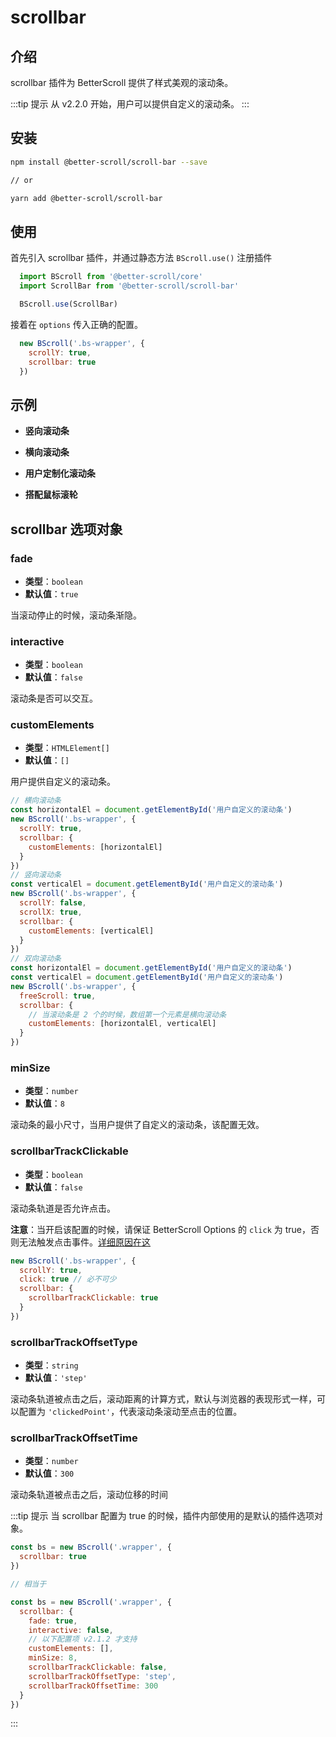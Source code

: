 # scrollbar

## 介绍

scrollbar 插件为 BetterScroll 提供了样式美观的滚动条。

:::tip 提示
从 v2.2.0 开始，用户可以提供自定义的滚动条。
:::

## 安装

```bash
npm install @better-scroll/scroll-bar --save

// or

yarn add @better-scroll/scroll-bar
```

## 使用

首先引入 scrollbar 插件，并通过静态方法 `BScroll.use()` 注册插件

```js
  import BScroll from '@better-scroll/core'
  import ScrollBar from '@better-scroll/scroll-bar'

  BScroll.use(ScrollBar)
```

接着在 `options` 传入正确的配置。

```js
  new BScroll('.bs-wrapper', {
    scrollY: true,
    scrollbar: true
  })
```
## 示例

  - **竖向滚动条**

    <demo qrcode-url="scrollbar/vertical" :render-code="true">
      <template slot="code-template">
        <<< @/examples/vue/components/scrollbar/vertical.vue?template
      </template>
      <template slot="code-script">
        <<< @/examples/vue/components/scrollbar/vertical.vue?script
      </template>
      <template slot="code-style">
        <<< @/examples/vue/components/scrollbar/vertical.vue?style
      </template>
      <scrollbar-vertical slot="demo"></scrollbar-vertical>
    </demo>

  - **横向滚动条**

    <demo qrcode-url="scrollbar/horizontal" :render-code="true">
      <template slot="code-template">
        <<< @/examples/vue/components/scrollbar/horizontal.vue?template
      </template>
      <template slot="code-script">
        <<< @/examples/vue/components/scrollbar/horizontal.vue?script
      </template>
      <template slot="code-style">
        <<< @/examples/vue/components/scrollbar/horizontal.vue?style
      </template>
      <scrollbar-horizontal slot="demo"></scrollbar-horizontal>
    </demo>

  - **用户定制化滚动条**

    <demo qrcode-url="scrollbar/custom" :render-code="true">
      <template slot="code-template">
        <<< @/examples/vue/components/scrollbar/custom.vue?template
      </template>
      <template slot="code-script">
        <<< @/examples/vue/components/scrollbar/custom.vue?script
      </template>
      <template slot="code-style">
        <<< @/examples/vue/components/scrollbar/custom.vue?style
      </template>
      <scrollbar-custom slot="demo"></scrollbar-custom>
    </demo>

  - **搭配鼠标滚轮**

    <demo qrcode-url="scrollbar/mousewheel" :render-code="true">
      <template slot="code-template">
        <<< @/examples/vue/components/scrollbar/mousewheel.vue?template
      </template>
      <template slot="code-script">
        <<< @/examples/vue/components/scrollbar/mousewheel.vue?script
      </template>
      <template slot="code-style">
        <<< @/examples/vue/components/scrollbar/mousewheel.vue?style
      </template>
      <scrollbar-mousewheel slot="demo"></scrollbar-mousewheel>
    </demo>

## scrollbar 选项对象

### fade

  - **类型**：`boolean`
  - **默认值**：`true`

  当滚动停止的时候，滚动条渐隐。

### interactive

  - **类型**：`boolean`
  - **默认值**：`false`

  滚动条是否可以交互。

### customElements <Badge text="2.2.0" />

  - **类型**：`HTMLElement[]`
  - **默认值**：`[]`

  用户提供自定义的滚动条。

  ```js
  // 横向滚动条
  const horizontalEl = document.getElementById('用户自定义的滚动条')
  new BScroll('.bs-wrapper', {
    scrollY: true,
    scrollbar: {
      customElements: [horizontalEl]
    }
  })
  // 竖向滚动条
  const verticalEl = document.getElementById('用户自定义的滚动条')
  new BScroll('.bs-wrapper', {
    scrollY: false,
    scrollX: true,
    scrollbar: {
      customElements: [verticalEl]
    }
  })
  // 双向滚动条
  const horizontalEl = document.getElementById('用户自定义的滚动条')
  const verticalEl = document.getElementById('用户自定义的滚动条')
  new BScroll('.bs-wrapper', {
    freeScroll: true,
    scrollbar: {
      // 当滚动条是 2 个的时候，数组第一个元素是横向滚动条
      customElements: [horizontalEl, verticalEl]
    }
  })
  ```

### minSize <Badge text="2.2.0" />

  - **类型**：`number`
  - **默认值**：`8`

  滚动条的最小尺寸，当用户提供了自定义的滚动条，该配置无效。

### scrollbarTrackClickable <Badge text="2.2.0" />

  - **类型**：`boolean`
  - **默认值**：`false`

  滚动条轨道是否允许点击。

  **注意**：当开启该配置的时候，请保证 BetterScroll Options 的 `click` 为 true，否则无法触发点击事件。[详细原因在这](../FAQ/diagnosis.html#【问题四】为什么-betterscroll-content-内部的所有的-click-事件的侦听器都不触发？)

  ```js
  new BScroll('.bs-wrapper', {
    scrollY: true,
    click: true // 必不可少
    scrollbar: {
      scrollbarTrackClickable: true
    }
  })
  ```

### scrollbarTrackOffsetType <Badge text="2.2.0" />

  - **类型**：`string`
  - **默认值**：`'step'`

  滚动条轨道被点击之后，滚动距离的计算方式，默认与浏览器的表现形式一样，可以配置为 `'clickedPoint'`，代表滚动条滚动至点击的位置。

### scrollbarTrackOffsetTime <Badge text="2.2.0" />

  - **类型**：`number`
  - **默认值**：`300`

  滚动条轨道被点击之后，滚动位移的时间

:::tip 提示
当 scrollbar 配置为 true 的时候，插件内部使用的是默认的插件选项对象。

```js
const bs = new BScroll('.wrapper', {
  scrollbar: true
})

// 相当于

const bs = new BScroll('.wrapper', {
  scrollbar: {
    fade: true,
    interactive: false,
    // 以下配置项 v2.1.2 才支持
    customElements: [],
    minSize: 8,
    scrollbarTrackClickable: false,
    scrollbarTrackOffsetType: 'step',
    scrollbarTrackOffsetTime: 300
  }
})
```
:::